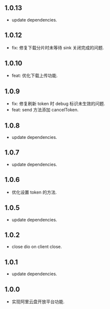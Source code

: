 ## 1.0.13

- update dependencies.

## 1.0.12

- fix: 修复下载分片时未等待 sink 关闭完成的问题.

## 1.0.10

- feat: 优化下载上传功能.

## 1.0.9

- fix: 修复刷新 token 时 debug 标识未生效的问题.
- feat: send 方法添加 cancelToken.

## 1.0.8

- update dependencies.

## 1.0.7

- update dependencies.

## 1.0.6

- 优化设置 token 的方法.

## 1.0.5

- update dependencies.

## 1.0.2

- close dio on client close.

## 1.0.1

- update dependencies.

## 1.0.0

- 实现阿里云盘开放平台功能.
